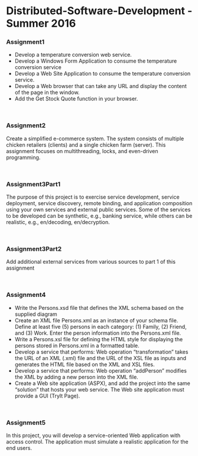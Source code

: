 # Distributed-Software-Development - Summer 2016

<h3>Assignment1</h3>
<ul>
<li>Develop a temperature conversion web service.</li>
<li>Develop a Windows Form Application to consume the temperature conversion service</li>
<li>Develop a Web Site Application to consume the temperature conversion service.</li>
<li>Develop a Web browser that can take any URL and display the content of the page in the window.</li>
<li>Add the Get Stock Quote function in your browser.</li>
</ul>
<br>
<h3>Assignment2</h3>
<p>Create a simplified e-commerce system. The system consists of multiple chicken retailers (clients) and a single chicken farm (server). This assignment focuses on multithreading, locks, and even-driven programming. </p>
<br>
<h3>Assignment3Part1</h3>
<p>The purpose of this project is to exercise service development, service deployment, service
discovery, remote binding, and application composition using your own services and external public
services. Some of the services to be developed can be synthetic, e.g., banking service, while others
can be realistic, e.g., en/decoding, en/decryption.</p>
<br>
<h3>Assignment3Part2</h3>
<p>Add additional external services from various sources to part 1 of this assignment</p>
<br>
<h3>Assignment4</h3>
<ul>
<li>Write the Persons.xsd file that defines the XML schema based on the supplied diagram</li>
<li>Create an XML file Persons.xml as an instance of your schema file. Define at least five (5) persons in each category: (1) Family, (2) Friend, and (3) Work. Enter the person information into the Persons.xml file.</li>
<li>Write a Persons.xsl file for defining the HTML style for displaying the persons stored in Persons.xml in a formatted table.</li>
<li>Develop a service that performs: Web operation “transformation” takes the URL of an XML (.xml) file and the URL of the XSL file as inputs and generates the HTML file based on the XML and XSL files.</li>
<li>Develop a service that performs: Web operation “addPerson” modifies the XML by adding a new person into the XML file.</li>
<li>Create a Web site application (ASPX), and add the project into the same “solution” that hosts your web service. The Web site application must provide a GUI (TryIt Page).</li>
</ul>
<br>
<h3>Assignment5</h3>
<p>In this project, you will develop a service-oriented Web application with access control. The application must simulate a realistic application for the end users.</p>
<br>
